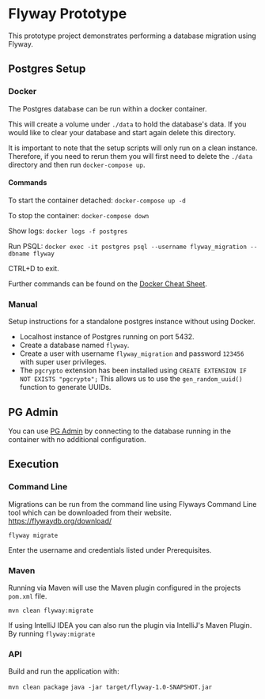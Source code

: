 # Flyway Prototype
This prototype project demonstrates performing a database migration using Flyway. 

## Postgres Setup

### Docker
The Postgres database can be run within a docker container.

This will create a volume under `./data` to hold the database's data. If you would like to clear your database and 
start again delete this directory.

It is important to note that the setup scripts will only run on a clean instance. Therefore, if you need to rerun them
you will first need to delete the `./data` directory and then run `docker-compose up`.

#### Commands
To start the container detached:
`docker-compose up -d`

To stop the container:
`docker-compose down`

Show logs:
`docker logs -f postgres`

Run PSQL:
`docker exec -it postgres psql --username flyway_migration --dbname flyway`

CTRL+D to exit.

Further commands can be found on the [Docker Cheat Sheet](https://www.saltycrane.com/blog/2017/08/docker-cheat-sheet/).

### Manual
Setup instructions for a standalone postgres instance without using Docker.

* Localhost instance of Postgres running on port 5432. 
* Create a database named `flyway`.
* Create a user with username `flyway_migration` and password `123456` with super user privileges. 
* The `pgcrypto` extension has been installed using `CREATE EXTENSION IF NOT EXISTS "pgcrypto";` This allows
us to use the `gen_random_uuid()` function to generate UUIDs.

## PG Admin
You can use [PG Admin](https://www.pgadmin.org/download/) by connecting to the database running in the container
with no additional configuration. 

## Execution

### Command Line
Migrations can be run from the command line using Flyways Command Line tool which can be downloaded
from their website. https://flywaydb.org/download/

`flyway migrate`

Enter the username and credentials listed under Prerequisites.

### Maven
Running via Maven will use the Maven plugin configured in the projects `pom.xml` file.

`mvn clean flyway:migrate`

If using IntelliJ IDEA you can also run the plugin via IntelliJ's Maven Plugin. By running `flyway:migrate`

### API
Build and run the application with:

`mvn clean package`
`java -jar target/flyway-1.0-SNAPSHOT.jar`
